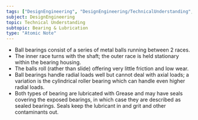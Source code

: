 ```yaml
---
tags: ["DesignEngineering", "DesignEngineering/TechnicalUnderstanding", "DesignEngineering/TechnicalUnderstanding/Bearing&Lube"]
subject: DesignEngineering
topic: Technical Understanding
subtopic: Bearing & Lubrication
type: "Atomic Note"
---
```


 - Ball bearings consist of a series of metal balls running between 2 races.
 - The inner race turns with the shaft; the outer race is held stationary within the bearing housing.
 - The balls roll (rather than slide) offering very little friction and low wear.
 - Ball bearings handle radial loads well but cannot deal with axial loads; a variation is the cylindrical roller bearing which can handle even higher radial loads.
 - Both types of bearing are lubricated with Grease and may have seals covering the exposed bearings, in which case they are described as sealed bearings. Seals keep the lubricant in and grit and other contaminants out.